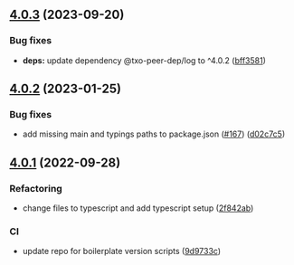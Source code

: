 ## [4.0.3](https://github.com/technology-studio/log-reactotron/compare/v4.0.2...v4.0.3) (2023-09-20)


### Bug fixes

* **deps:** update dependency @txo-peer-dep/log to ^4.0.2 ([bff3581](https://github.com/technology-studio/log-reactotron/commit/bff3581a47168d6313d7be3c44aa6ff557854efc))

## [4.0.2](https://github.com/technology-studio/log-reactotron/compare/v4.0.1...v4.0.2) (2023-01-25)


### Bug fixes

* add missing main and typings paths to package.json ([#167](https://github.com/technology-studio/log-reactotron/issues/167)) ([d02c7c5](https://github.com/technology-studio/log-reactotron/commit/d02c7c50981ca5855068af72ba40397a9e454fec))

## [4.0.1](https://github.com/technology-studio/log-reactotron/compare/v4.0.0...v4.0.1) (2022-09-28)


### Refactoring

* change files to typescript and add typescript setup ([2f842ab](https://github.com/technology-studio/log-reactotron/commit/2f842ab495c8ef96c312e3b77d1c09bb280749d1))


### CI

* update repo for boilerplate version scripts ([9d9733c](https://github.com/technology-studio/log-reactotron/commit/9d9733c3099d371a90839aa877f86e42ad28f0cd))
